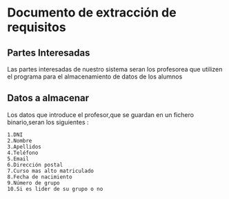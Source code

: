 # Documento de extracción de requisitos


## **Partes Interesadas**

Las partes interesadas de nuestro sistema seran los profesorea que utilizen el programa para el almacenamiento de datos de los alumnos

## **Datos a almacenar**

Los datos que introduce el profesor,que se guardan en un fichero binario,seran los siguientes :

	1.DNI
	2.Nombre
	3.Apellidos
	4.Teléfono
	5.Email
	6.Dirección postal
	7.Curso mas alto matriculado
	8.Fecha de nacimiento
	9.Número de grupo
	10.Si es lider de su grupo o no